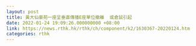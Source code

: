 ```yaml
---
layout: post
title: 黃大仙豪苑一座呈垂直傳播E座單位撤離  或倉鼠引起
date: 2022-01-24 19:09:26.000000000 +08:00
link: https://news.rthk.hk/rthk/ch/component/k2/1630367-20220124.htm
categories: rthk
---
```




